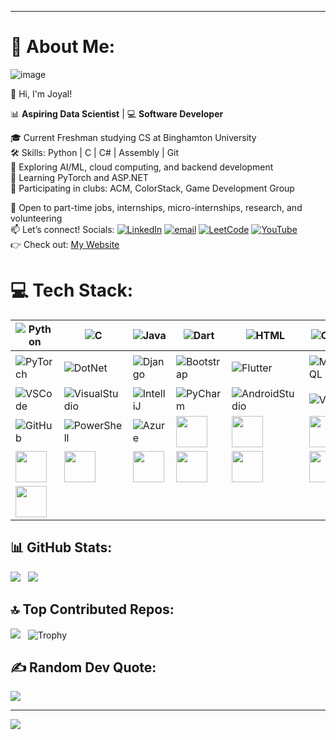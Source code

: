 ***
# 💫 About Me:
![image](https://github.com/user-attachments/assets/dc13aa4e-1c91-49a6-956c-613c4ca4aaff)


👋 Hi, I'm Joyal! 

📊 **Aspiring Data Scientist** | 💻 **Software Developer** 

🎓 Current Freshman studying CS at Binghamton University <br> 
🛠️ Skills: Python | C | C# | Assembly | Git <br>
🤖 Exploring AI/ML, cloud computing, and backend development <br> 
🧠 Learning PyTorch and ASP.NET <br>
👥 Participating in clubs: ACM, ColorStack, Game Development Group 

💼 Open to part-time jobs, internships, micro-internships, research, and volunteering <br> 
📫 Let’s connect! Socials: [![LinkedIn](https://img.shields.io/badge/LinkedIn-%230077B5.svg?logo=linkedin&logoColor=white)](https://www.linkedin.com/in/joyalpaul/) [![email](https://img.shields.io/badge/Email-D14836?logo=gmail&logoColor=white)](mailto:joyalmathewpaul@gmail.com) [![LeetCode](https://img.shields.io/badge/LeetCode-FFA116?logo=leetcode&logoColor=black)](https://leetcode.com/u/JoyalMPaul/) [![YouTube](https://img.shields.io/badge/YouTube-FF0000?logo=youtube&logoColor=white)](https://www.youtube.com/@JoyalPaul-28) <br>
👉 Check out: [My Website](https://joyalmathewpaul.wixsite.com/joyalpaul) <br>

# 💻 Tech Stack: 


| ![Python](https://skillicons.dev/icons?i=python&size=50) | ![C](https://skillicons.dev/icons?i=c&size=50) | ![Java](https://skillicons.dev/icons?i=java&size=50) | ![Dart](https://skillicons.dev/icons?i=dart&size=50) | ![HTML](https://skillicons.dev/icons?i=html&size=50) | ![CSS](https://skillicons.dev/icons?i=css&size=50) | ![JS](https://skillicons.dev/icons?i=js&size=50) |
|----------------------------------------------------------|-------------------------------------------------|-----------------------------------------------------|----------------------------------------------------|--------------------------------------------------|-------------------------------------------------|------------------------------------------------|
| ![PyTorch](https://skillicons.dev/icons?i=pytorch&size=50) | ![DotNet](https://skillicons.dev/icons?i=dotnet&size=50) | ![Django](https://skillicons.dev/icons?i=django&size=50) | ![Bootstrap](https://skillicons.dev/icons?i=bootstrap&size=50) | ![Flutter](https://skillicons.dev/icons?i=flutter&size=50) | ![MySQL](https://skillicons.dev/icons?i=mysql&size=50) | <img src="https://cdn.jsdelivr.net/gh/devicons/devicon@latest/icons/microsoftsqlserver/microsoftsqlserver-original.svg" height="50"> |
| ![VSCode](https://skillicons.dev/icons?i=vscode&size=50) | ![VisualStudio](https://skillicons.dev/icons?i=visualstudio&size=50) | ![IntelliJ](https://skillicons.dev/icons?i=idea&size=50) | ![PyCharm](https://skillicons.dev/icons?i=pycharm&size=50) | ![AndroidStudio](https://skillicons.dev/icons?i=androidstudio&size=50) | ![Vim](https://skillicons.dev/icons?i=vim&size=50) | ![Git](https://skillicons.dev/icons?i=git&size=50) |
| ![GitHub](https://skillicons.dev/icons?i=github&size=50) | ![PowerShell](https://skillicons.dev/icons?i=powershell&size=50) | ![Azure](https://skillicons.dev/icons?i=azure&size=50) | <img src="https://cdn.jsdelivr.net/gh/devicons/devicon@latest/icons/azuredevops/azuredevops-original.svg" height="50"> | <img src="https://img.icons8.com/?size=100&id=gav46YArUSy1&format=png&color=000000" height="50"> | <img src="https://raw.githubusercontent.com/JoyalMPaul/Assets/refs/heads/main/Render.png?token=GHSAT0AAAAAADJQLB6VKMEBJTQ7KM7DF2GM2GXCU5A" height="50"> | <img src="https://cdn.jsdelivr.net/gh/devicons/devicon@latest/icons/anaconda/anaconda-original.svg" height="50"> |
| <img src="https://cdn.jsdelivr.net/gh/devicons/devicon@latest/icons/pandas/pandas-original.svg" height="50"> | <img src="https://cdn.jsdelivr.net/gh/devicons/devicon@latest/icons/numpy/numpy-original.svg" height="50"> | <img src="https://cdn.jsdelivr.net/gh/devicons/devicon@latest/icons/matplotlib/matplotlib-original.svg" height="50"> | <img src="https://cdn.jsdelivr.net/gh/devicons/devicon@latest/icons/jupyter/jupyter-original-wordmark.svg" height="50"> | <img src="https://upload.wikimedia.org/wikipedia/commons/f/fa/Kivy-logo-black-512.png?20150103154002" height="50"> | <img src="https://raw.githubusercontent.com/JoyalMPaul/Assets/refs/heads/main/Spim.png?token=GHSAT0AAAAAADJQLB6UZ4BJ4YSB7TIVN23K2GXC3PQ" height="50"> | <img src="https://raw.githubusercontent.com/JoyalMPaul/Assets/refs/heads/main/Mips.png?token=GHSAT0AAAAAADJQLB6VSJBUHTWTWSG2XO2W2GXC72A" height="50"> |
| <img src="https://raw.githubusercontent.com/JoyalMPaul/Assets/refs/heads/main/Wix.png?token=GHSAT0AAAAAADJQLB6UCZWB4Y2BAAWQQ3L42GXDDLQ" height="50"> | | | | | | |


## 📊 GitHub Stats: 
![](https://nirzak-streak-stats.vercel.app/?user=JoyalMPaul&theme=dark&hide_border=false&v=2) &nbsp;
![](https://github-readme-stats.vercel.app/api/top-langs/?username=JoyalMPaul&theme=dark&hide_border=false&include_all_commits=false&count_private=false&layout=compact&v=2)


## 🔝 Top Contributed Repos: 
![](https://github-contributor-stats.vercel.app/api?username=JoyalMPaul&limit=5&theme=dark&combine_all_yearly_contributions=true&v=2) &nbsp;
![Trophy](https://github-profile-trophy.vercel.app/?username=JoyalMPaul&theme=radical&margin-w=8&row=1&column=2)


## ✍️ Random Dev Quote:
![](https://quotes-github-readme.vercel.app/api?type=horizontal&theme=radical) 

---
[![](https://visitcount.itsvg.in/api?id=JoyalMPaul&icon=0&color=0)](https://visitcount.itsvg.in)

<!-- Proudly created with GPRM ( https://gprm.itsvg.in ) -->

